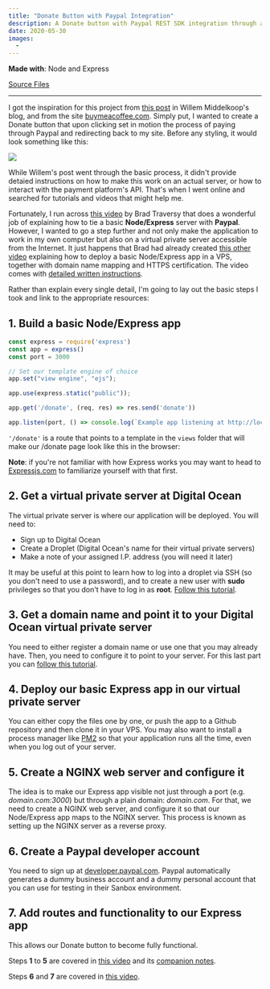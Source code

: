 ```yaml
---
title: "Donate Button with Paypal Integration"
description: A Donate button with Paypal REST SDK integration through a NodeJS/Express server
date: 2020-05-30
images:
  - 
---
```


**Made with**: <i class="fab fa-node"></i> Node and Express

[Source Files](https://github.com/mariobox/donate-paypal) 

<hr class="art" />

I got the inspiration for this project from [this post](https://willem.com/blog/2020-03-25_designing-and-implementing-a-micro-payment-system/) in Willem Middelkoop's blog, and from the site [buymeacoffee.com](https://buymeacoffee.com). Simply put, I wanted to create a Donate button that upon clicking set in motion the process of paying through Paypal and redirecting back to my site. Before any styling, it would look something like this:

<p class="centered"><img src="/img/donate.png" class="gallery medium center" /></p>

While Willem's post went through the basic process, it didn't provide detaied instructions on how to make this work on an actual server, or how to interact with the payment platform's API. That's when I went online and searched for tutorials and videos that might help me. 

Fortunately, I run across [this video](https://www.youtube.com/watch?v=7k03jobKGXM&t=1299s) by Brad Traversy that does a wonderful job of explaining how to tie a basic **Node/Express** server with **Paypal**. However, I wanted to go a step further and not only make the application to work in my own computer but also on a virtual private server accessible from the Internet. It just happens that Brad had already created [this other video](https://www.youtube.com/watch?v=oykl1Ih9pMg&t=370s) explaining how to deploy a basic Node/Express app in a VPS, together with domain name mapping and HTTPS certification. The video comes with [detailed written instructions](https://gist.github.com/bradtraversy/cd90d1ed3c462fe3bddd11bf8953a896).

Rather than explain every single detail, I'm going to lay out the basic steps I took and link to the appropriate resources:

## 1. Build a basic Node/Express app

``` js
const express = require('express')
const app = express()
const port = 3000

// Set our template engine of choice
app.set("view engine", "ejs");

app.use(express.static("public"));

app.get('/donate', (req, res) => res.send('donate'))

app.listen(port, () => console.log(`Example app listening at http://localhost:${port}`))
```

`'/donate'` is a route that points to a template in the `views` folder that will make our /donate page look like this in the browser:

**Note**: if you're not familiar with how Express works you may want to head to [Expressjs.com](https://expressjs.com) to familiarize yourself with that first.

## 2. Get a virtual private server at Digital Ocean

The virtual private server is where our application will be deployed. You will need to:

* Sign up to Digital Ocean
* Create a Droplet (Digital Ocean's name for their virtual private servers)
* Make a note of your assigned I.P. address (you will need it later)

It may be useful at this point to learn how to log into a droplet via SSH (so you don't need to use a password), and to create a new user with **sudo** privileges so that you don't have to log in as **root**. [Follow this tutorial](https://www.digitalocean.com/community/tutorials/initial-server-setup-with-ubuntu-18-04).

## 3. Get a domain name and point it to your Digital Ocean virtual private server

You need to either register a domain name or use one that you may already have. Then, you need to configure it to point to your server. For this last part you can [follow this tutorial](https://www.digitalocean.com/community/tutorials/how-to-point-to-digitalocean-nameservers-from-common-domain-registrars).

## 4. Deploy our basic Express app in our virtual private server

You can either copy the files one by one, or push the app to a Github repository and then clone it in your VPS. You may also want to install a process manager like [PM2](https://pm2.keymetrics.io/) so that your application runs all the time, even when you log out of your server.

## 5. Create a NGINX web server and configure it

The idea is to make our Express app visible not just through a port (e.g. *domain.com:3000*) but through a plain domain: *domain.com*. For that, we need to create a NGINX web server, and configure it so that our Node/Express app maps to the NGINX server. This process is known as setting up the NGINX server as a reverse proxy.

## 6. Create a Paypal developer account 

You need to sign up at [developer.paypal.com](https://developer.paypal.com). Paypal automatically generates a dummy business account and a dummy personal account that you can use for testing in their Sanbox environment.

## 7. Add routes and functionality to our Express app

This allows our Donate button to become fully functional.

Steps **1** to **5** are covered in [this video](https://www.youtube.com/watch?v=oykl1Ih9pMg&t=370s) and its [companion notes](https://gist.github.com/bradtraversy/cd90d1ed3c462fe3bddd11bf8953a896).

Steps **6** and **7** are covered in [this video](https://www.youtube.com/watch?v=7k03jobKGXM&t=1299s).






















